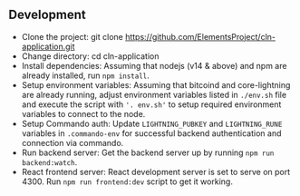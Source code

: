 Development
-----------
* Clone the project: git clone https://github.com/ElementsProject/cln-application.git
* Change directory: cd cln-application
* Install dependencies: Assuming that nodejs (v14 & above) and npm are already installed, run `npm install`.
* Setup environment variables: Assuming that bitcoind and core-lightning are already running, adjust environment variables listed in `./env.sh` file and execute the script with `'. env.sh'` to setup required environment variables to connect to the node.
* Setup Commando auth: Update `LIGHTNING_PUBKEY` and `LIGHTNING_RUNE` variables in `.commando-env` for successful backend authentication and connection via commando.
* Run backend server: Get the backend server up by running `npm run backend:watch`.
* React frontend server: React development server is set to serve on port 4300. Run `npm run frontend:dev` script to get it working.
